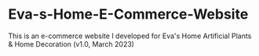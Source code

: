 # Eva-s-Home-E-Commerce-Website
This is an e-commerce website I developed for Eva's Home Artificial Plants &amp; Home Decoration (v1.0, March 2023)
